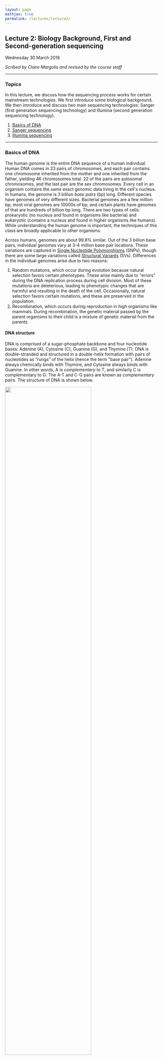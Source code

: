 ```yaml
---
layout: page
mathjax: true
permalink: /lectures/lecture2/
---
```

## Lecture 2: Biology Background, First and Second-generation sequencing

Wednesday 30 March 2016

_Scribed by Claire Margolis and revised by the course staff_

-----------------

### Topics

In this lecture, we discuss how the sequencing process works for certain
mainstream technologies.
We first introduce some biological background.
We then introduce and discuss two main
sequencing technologies: Sanger (first generation sequencing technology)
and Illumina (second
generation sequencing technology).

1. <a href='#bioback'> Basics of DNA </a>
2. <a href='#sanger'> Sanger sequencing </a>
3. <a href='#illumina'> Illumina sequencing </a>

-----------------

### Basics of DNA <a id='bioback'></a>

The human _genome_ is the entire DNA sequence of a human individual.
Human DNA comes in 23 pairs
of chromosomes, and each pair contains one chromosome
inherited from the mother and one inherited from the father, yielding
46 chromosomes total. 22 of the pairs are autosomal
chromosomes, and the last pair are the sex chromosomes. Every cell in an organism
contains the same exact genomic data living in the cell's nucleus. In humans, the
genome is 3 billion _base pairs_ (bp) long.
Different species have genomes of very different sizes. Bacterial genomes are a
few million bp; most viral genomes are 10000s of bp; and certain plants have genomes
of that are hundreds of billion bp long. There are two types of cells:
prokaryotic (no nucleus and found in organisms like bacteria) and eukaryotic
(contains a nucleus and found in higher organisms like humans). While understanding
the human genome is important, the techniques of this class are broadly applicable
to other organisms.

Across humans, genomes are about 99.8% similar. Out of the 3 billion base pairs,
individual genomes vary at 3-4 million base pair locations. These variations are captured in
 [Single Nucleotide Polymorphisms](https://ghr.nlm.nih.gov/handbook/genomicresearch/snp)
 (SNPs), though there are some large variations called
[Structural Variants](http://www.ncbi.nlm.nih.gov/dbvar/content/overview/) (SVs).
Differences in the individual genomes arise due to two reasons:

1. Random mutations, which occur during evolution because natural selection
favors certain phenotypes. These arise mainly due to "errors"
during the DNA replication process during cell division.
Most of these mutations are deleterious, leading to phenotypic
changes that are harmful and resulting in the
death of the cell. Occasionally, natural selection favors certain mutations, and
these are preserved in the population.  
2. Recombination, which occurs during reproduction in high organisms like mammals.
During recombination, the genetic material passed by the parent organisms to their
child is a mixture of genetic material from the parents.

#### DNA structure
DNA is comprised of a sugar-phosphate
backbone and four nucleotide bases: Adenine (A),
Cytosine (C), Guanine (G), and Thymine (T). DNA is double-stranded and
structured in a double-helix formation with pairs of nucleotides as “rungs”
of the helix (hence the term "base pair"). Adenine always chemically binds with Thymine,
and Cytosine always binds with Guanine. In other words, A is
_complementary_ to T, and similarly C is complementary to G. The A-T and C-G
pairs are known as _complementary pairs_. The structure of DNA is shown
below.

<div class="fig figcenter fighighlight">
  <img src="/assets/lecture2/Figure2_DNADoubleHelix.png" width="75%">
  <div class="figcaption">The DNA double-helix.</div>
</div>

A DNA sequence is conventionally written in the 5’ end (head) to
the 3’ end (tail) direction. When we write a DNA
strand, we only write the letters representing the bases from
one of the strands. The other strand, which is the _reverse complement_ of the
first strand, can be inferred because we know the complementary pairs.
To get the reverse complement, we reverse the order of the nucleotides in the original
string and then complement the nucleotides (i.e. interchange A with T
and C with G). The figure below shows an example of a DNA fragment
and its reverse complement strand.

<div class="fig figcenter fighighlight">
  <img src="/assets/lecture2/Figure3_ReverseComplement.png" width="25%">
  <div class="figcaption">An illustration of DNA complement.</div>
</div>

#### DNA replication

DNA lies at the foundation of cell replication. When a cell undergoes
cell division, also known as _mitosis_, the DNA in its nucleus is
replicated and through a series of steps shown in the figure
below, one parent cell yields two identical daughter cells.

<div class="fig figcenter fighighlight">
  <img src="/assets/lecture2/Figure1_Mitosis.png" width="99%">
  <div class="figcaption">A figure illustrating mitosis.</div>
</div>

Several biomolecules are involved during mitosis, and we give a
heavily simplified explanation of the mitotic process here. In the figure, we
start with two chromosomes: red and blue. First, the DNA is
replicated, resulting in the more familiar X-shaped
chromosomes.  Through a complex cascade of
biomolecular signals and within-cell restructuring, the (now-replicated)
chromosomes are lined up in the middle of the cell. For each chromosome, the
halves are pulled apart, and each of the two daughter cells receives a copy
of the original chromosome. This results in two daughter cells that are genetically
identical to the original parent cell. For us, DNA duplication is the most
important part of this diagram; this is
the natural process we exploit in order to do sequencing.

During DNA replication, the two strands of DNA are first unzipped, resulting in
two single strands each acting as a template for replication.
A short RNA primer is then attached to a specific site on the DNA; the bases in the primer are complementary to the bases in the site.
An enzyme
facilitates (or "catalyzes") a chemical reaction, and _DNA
polymerase_ is the enzyme that catalyzes
the complementary pairing of new nucleotides to the template
DNA extending the bound primer. The nucleotides that DNA
polymerase uses to extend a strand are called _dNTPs_ (deoxynucleotide
triphosphates). Biochemically, they are
slightly different from the nucleotides in a way that makes them easier to work
with during DNA replication. The dNTPs corresponding to A, C, G, and T are dATP,
 dCTP, dGTP, and dTTP, respectively. The DNA replication is
 illustrated below.

 <div class="fig figcenter fighighlight">
   <img src="/assets/lecture2/Figure6_DNA_replication.jpg" width="75%">
   <div class="figcaption">An illustration of DNA replication.</div>
 </div>

### Sanger sequencing <a id='sanger'></a>

The first technique used to get reads from DNA was a process
called [Sanger sequencing](https://en.wikipedia.org/wiki/Sanger_sequencing),
which is based on the idea of _sequencing by synthesis_.
[Fred Sanger](https://en.wikipedia.org/wiki/Frederick_Sanger) won
his second Nobel prize for the invention of Sanger sequencing in 1977.
Sanger sequencing was the main technology
used to sequence genomic data until the mid
2000’s when the technology was replaced by second-generation generation sequencing technologies.
The two sequencing techniques are related because they
both use the sequencing by synthesis technique; however,
second-generation sequencing massively parallelizes Sanger
sequencing, resulting in a gain of roughly 6 orders of magnitude in terms of cost
and speed.

We look at sequencing from a computational point of view, and we need to understand
the technology a bit in order to motivate what we do. In
the following, we try to answer the following 3 questions.

1. How do we get 6 orders of magnitude improvement between Sanger sequencing
and second-generation sequencing?
2. How are errors introduced? All measurements have errors, and the reasons why
these errors exist depend on the technology.
3. Why is the read length limited? One of the biggest computational challenges
of sequencing is that although the sequence of interest is very long (> 1M bp),
the data we get is very short (~100 bp).

#### Sequencing by Synthesis

Sequencing by synthesis takes advantage of the fact that DNA strands,
which are normally in double-helix form, split apart for mitosis
and each strand is copied. Sanger figured out a clever way of converting the
sequencing problem into a problem of measuring mass.

We mentioned above that DNA polymerase naturally uses dNTPs
to synthesize a new strand.
The synthesis process occurs very quickly, making it
hard to make any
sort of measurement during synthesis.
Sanger overcame this problem by figuring
out a way to terminate synthesis using a modified version of dNTPs
called _ddNTPs_ (dideoxynucleotide triphosphates). DNA polymerase can attach a
ddNTP to the sequence just like with dNTPs, but it cannot attach anything to the
ddNTP. In other words, the attachment of a ddNTP halts
the replication of the DNA molecule.

We will denote ddNTPs corresponding to A, C, G,
and T as A\*, C\*, G\*, and T\*. By introducing a small amount of one
type of ddNTP into the experiment (e.g. T\*), when the reactions
finish, we are left with: 1. small percentages of strands
containing T*s at locations corresponding to A's in the
template, and 2. a large fraction of strands containing only normal dNTPs.
This procedure is known as the _chain termination method_. We now describe Sanger's sequencing procedure:

1. We first replicate the sequence using a technique
called [polymerase chain reaction](https://en.wikipedia.org/wiki/Polymerase_chain_reaction)
(PCR), which also takes advantage of DNA replication to exponentially increase
the amount of DNA. For our
purposes, we will assume that after running $$N$$ cycles of PCR, we obtain
$$2^N$$ times the original amount of the molecule. PCR dramatically increases
the amount of biological material.

2. We break apart the two strands by heating up the sample. One of the single
strands will be used as the _template_ strand or the strand to which new bases
will be attached.

3. We add a template strand of
DNA to a test tube along with free-floating dNTPs and a few modified
ddNTPs (1% of the nucleotides). All ddNTPs are of the same type. We also add a
_primer_ or a short sequence that attaches to the beginning of the strand of
interest and starts the whole replication process.

4. We filter out sequences that end in ddNTPs using a technique called [gel
electrophoresis](https://en.wikipedia.org/wiki/Gel_electrophoresis). This method
exploits the fact that the DNA molecule has a charge. By putting the DNA
sample in a gel and inducing an electric field over the gel, we can separate
strands of different masses (larger strands move slower).

5. We measure the mass of isolated strands. This can be done by either
radioactively labeling nucleotides and measuring the level or radioactivity or
by adding florescent tags to the nucleotides and measuring the strength of the
light emitted (i.e. take a picture).

The figure below illustrates a simple example showing the process of
Sanger sequencing.

<div class="fig figcenter fighighlight">
  <img src="/assets/lecture2/Figure4_SangerExample.png" width="75%">
  <div class="figcaption">An example of Sanger sequencing.</div>
</div>

We combine these to get the sequence



| A    	| C    	| G    	| T    	|
| ----- | ----- | ----- | ----- |
| 30.0  	| 48.2  	| 56.7  	| 86.3  	|
| 61.3  	| 99.3  	|      	|      	|
| 74.4  	|      	|      	|      	|


Merging these 4 sorted lists gives us the underlying
sequence. In the example we get

30.0 - A  
48.2 - C  
56.7 - G  
61.3 - A  
74.4 - A  
86.3 - T  
99.3 - C  

giving us the sequence to be **ACGAATC**.

#### Limitations of Sanger sequencing

Sanger sequencing works for sequences below roughly 700 bp in
length. This read limitation stems from the fact that as the
length $$L$$ of a sequence increases, distinguishing between the
mass of a length $$L$$ sequence and the mass of a length $$L+1$$
sequence becomes increasingly harder.
To see this, note that a tolerance of 0.1% in measurement
would make it impossible to distinguish a sequence of length
1000 from one of length 1001 even if all bases had the same
molecular weight. Such errors in measuring mass
are also a reason for errors in Sanger sequencing, though
the error rate is around 0.001%.

Additionally, Sanger sequencing is slow (low-throughput) because
the mass measuring process is time consuming. Sanger sequencing
allowed scientists to sequence around 3000 bases per week.
One of the main reasons that the procedure is slow is because it requires
measuring the mass of many molecules, a costly process. The equipment used for Sanger sequencing
is shown below

<div class="fig figcenter fighighlight">
  <img src="/assets/lecture2/Figure7_sanger_equipment.png" width="25%">
  <div class="figcaption">Gel electrophoresis during Sanger sequencing.</div>
</div>

### Illumina sequencing <a id='illumina'></a>


Second-generation sequencing, pioneered by
[Illumina](http://www.illumina.com/technology/next-generation-sequencing.html),
makes a few modifications to the Sanger process shown
above. The sequencing procedure also massively parallelizes the process, dramatically increasing the throughput while decreasing the price.

Illumina achieves parallelization by running several synthesis experiments at once. Each of many template strands is anchored on a chip, and only ddNTPs with florescent tags are available during the synthesis procedure (no dNTPs). Each type of ddNTP is tagged such that it emits a different wavelength or color. Since ddNTPs halt synthesis, the synthesis of new strands are synced. All new strands are the same length at the end of each synthesis cycle, at which point a picture of the chip is taken. These pictures are then analyzed by “base caller” software to identify (or "call") the complementary nucleotides. Base calling will be discussed in greater detail next lecture. To override the chain termination, Illumina sequencing uses _reversible termination_. The sequencing process introduces an enzyme which can turn a ddNTP into a regular dNTP after it has bound, allowing the synthesis reactions to continue instead of being permanently halted.

<div class="fig figcenter fighighlight">
  <img src="/assets/lecture2/Figure5_IlluminaInfoCollection.png" width="95%">
  <div class="figcaption">An illustration of Illumina sequencing.</div>
</div>

In order to guarantee that enough light is emitted such that ddNTP signals are detectable, each of the template strands are cloned, resulting in clusters of the same strand being synthesized in unison. Because of reversible termination, Illumina sequencing removes the need to measure masses. In contrast to the gel electrophoresis procedure required for Sanger sequencing above, the figure below shows a glass slide used during Illumina sequencing. Illumina sequencing can sequence billions of template strands simultaneously, which greatly increases the throughput.

<div class="fig figcenter fighighlight">
  <img src="/assets/lecture2/Figure8_illuminaSlide.png" width="50%">
  <div class="figcaption">A slide used for Illumina sequencing.</div>
</div>

Errors in Illumina sequencing
arise due to time steps where no ddNTP attaches
to some sequence and hence the same base is read
twice. Additionally, dNTPs still exist in solution, and therefore occasionally a dNTP rather than a ddNTP may be attached to a strand being synthesized. The DNA polymerase then continues synthesis until it adds a different ddNTP. For this reason, although all strands within each cluster are identical, the photograph may be noisy.

------------------

- [Slides on Biological Background](/lectures/lecture2_slides1.pdf) :
Borrowed from [Ben Langmead](http://www.langmead-lab.org/)'s
[slides](http://www.cs.jhu.edu/~langmea/resources/lecture_notes/biological_background.pdf)

- [Slides on Sequencing by Synthesis ](/lectures/lecture2_slides2.pdf):
Borrowed from Ben Langmead's
[slides](http://www.cs.jhu.edu/~langmea/resources/lecture_notes/dna_sequencing.pdf)

- [Animation of DNA replication](https://www.youtube.com/watch?v=dKubyIRiN84#t=1m42s)

- Ben Langmead's [animation showing Sequencing by Synthesis](https://github.com/BenLangmead/ads1-slides/blob/master/0055_dnaseq__sequencing_by_synthesis.pdf)

-  The Sanger sequencing figure is
due to Claire Margolis. The DNA replication figure is taken
from Alberts B, Johnson A, Lewis J, _et al_, [Molecular Biology of the Cell. 4th edition](http://www.ncbi.nlm.nih.gov/books/NBK26850/figure/A756/?report=objectonly).
The rest are taken from Ben Langmead's notes.

-------------------------

[This lecture as a pdf.](/assets/lecture2/lecture2.pdf)
